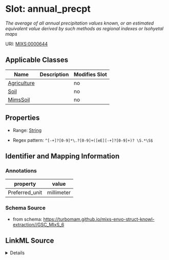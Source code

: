 # Slot: annual_precpt


_The average of all annual precipitation values known, or an estimated equivalent value derived by such methods as regional indexes or Isohyetal maps_



URI: [MIXS:0000644](https://w3id.org/mixs/0000644)



<!-- no inheritance hierarchy -->




## Applicable Classes

| Name | Description | Modifies Slot |
| --- | --- | --- |
[Agriculture](Agriculture.md) |  |  no  |
[Soil](Soil.md) |  |  no  |
[MimsSoil](MimsSoil.md) |  |  no  |







## Properties

* Range: [String](String.md)

* Regex pattern: `^[-+]?[0-9]*\.?[0-9]+([eE][-+]?[0-9]+)? \S.*\S$`





## Identifier and Mapping Information





### Annotations

| property | value |
| --- | --- |
| Preferred_unit | millimeter |



### Schema Source


* from schema: https://turbomam.github.io/mixs-envo-struct-knowl-extraction//GSC_MIxS_6




## LinkML Source

<details>
```yaml
name: annual_precpt
annotations:
  Preferred_unit:
    tag: Preferred_unit
    value: millimeter
description: The average of all annual precipitation values known, or an estimated
  equivalent value derived by such methods as regional indexes or Isohyetal maps
title: mean annual precipitation
notes:
- mean
from_schema: https://turbomam.github.io/mixs-envo-struct-knowl-extraction//GSC_MIxS_6
rank: 1000
slot_uri: MIXS:0000644
multivalued: false
alias: annual_precpt
domain_of:
- Agriculture
- Soil
range: string
required: false
recommended: false
pattern: ^[-+]?[0-9]*\.?[0-9]+([eE][-+]?[0-9]+)? \S.*\S$

```
</details>